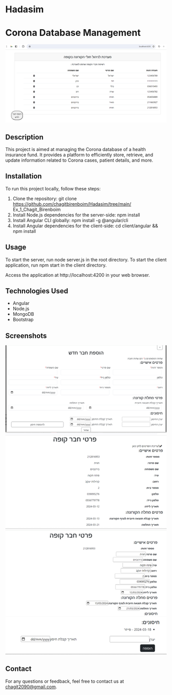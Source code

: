 # Hadasim
# Corona Database Management

![Project](./screenshots/screen_korona_sys.png)

## Description
This project is aimed at managing the Corona database of a health insurance fund. It provides a platform to efficiently store, retrieve, and update information related to Corona cases, patient details, and more.

## Installation
To run this project locally, follow these steps:
1. Clone the repository: git clone https://github.com/chagitbirenboim/Hadasim/tree/main/        Ex_1_Chagit_Birenboim
2. Install Node.js dependencies for the server-side: npm install
3. Install Angular CLI globally: npm install -g @angular/cli
4. Install Angular dependencies for the client-side: cd client/angular && npm install

## Usage
To start the server, run node server.js in the root directory.
To start the client application, run npm start in the client directory.

Access the application at http://localhost:4200 in your web browser.

## Technologies Used
- Angular
- Node.js
- MongoDB
- Bootstrap

## Screenshots
![AddMember](./screenshots/screen_add_member.png)
![DetailsMember](./screenshots/screen_show_details.png)
![UpdateMember](./screenshots/screen_update_details.png)
![AddVaccine](./screenshots/screen_add_vaccine.png)



## Contact
For any questions or feedback, feel free to contact us at [chagit2090@gmail.com](mailto:chagit2090@gmail.com).

